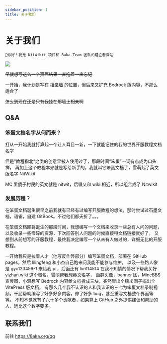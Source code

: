 ```yaml
---
sidebar_position: 1
title: 关于我们
---
```


# 关于我们

```text
👋你好！我是 NitWikit 项目和 8aka-Team 团队的建立者驿站
```

![](_images/me.png)

~~早就想写这么一个页面结果一直拖着一直忘记~~

一开始，我计划是写在 [相亲墙](https://nitwikit.8aka.org/love) 的位置，但后来又扩充 Bedrock 版内容，不那么适合了

~~怎么到现在还是只有我挂在那墙上相亲啊~~

## Q&A

### 笨蛋文档名字从何而来？

打从一开始我就打算起一个让人耳目一新，一下就能记住的我的世界开服教程文档名字

但是“教程指北”之类的创意早被人使用过了，那段时间“笨蛋”一词有点成为口头禅，
再加上这个教程本来就是写给新手的，我就叫它笨蛋文档了，雪萌起了英文版名字 NitWikit

MC 里傻子村民的英文就是 nitwit，后缀又和 wiki 相近，所以组合成了 Nitwikit

### 发展历程？

在笨蛋文档诞生很早之前我就有已经有过编写开服教程的想法，那时尝试过石墨文档，语雀，自建 GitBook。不过他们都夭折了。。。

在笨蛋文档即将诞生的那段时间，我想编写一个文档来收录一些总有人问的问题，以及收录一些零碎的资源，下次回答别人问题的时候直接甩文档链接就好了，
又想到从前想写的开服教程，最终我决定编写一个从未有人做过的，详细无比的开服教程。

一开始我只是拉着人才（他写反作弊部分）编写笨蛋文档，部署在 GitHub pages，然后 lilingfeng 和小杰自己跑来问我能不能参与维护，
以及一些路人像是 gyc123456-1 来给我 pr，后面还有 lim114514 在我不知情的情况下帮我买好 yizhan.wiki 这个域名，雪萌帮我想英文名字，
画群头像，banner 图，MineBBS 宣传图，小涵想写 Bedrock 内容给文档拆成三块，突然冒出个糯米团子搞出个 VitePress 版文档，
有那么几个我不认识的人和我认识的三七为笨蛋文档录制视频，千屈帮助编写了好多好多内容，修了好多 bug，甚至重写文档整个界面等等。
不知不觉就有了六十多个贡献者，如果算上 GitHub 之外提供建议和帮助的人，远比这个数字要多。

## 联系我们

前往 https://8aka.org/qq
